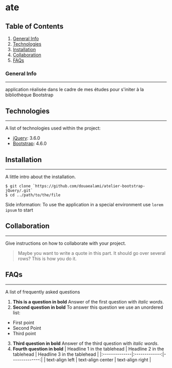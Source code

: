 # ate

## Table of Contents
1. [General Info](#general-info)
2. [Technologies](#technologies)
3. [Installation](#installation)
4. [Collaboration](#collaboration)
5. [FAQs](#faqs)
### General Info
***
application réalisée dans le cadre de mes études pour s'initer à la bibliothèque Bootstrap

## Technologies
***
A list of technologies used within the project:
* [jQuery](https://code.jquery.com/jquery-3.6.0.min.js): 3.6.0
* [Bootstrap](https://cdn.jsdelivr.net/npm/bootstrap@4.6.0/dist/css/bootstrap.min.css): 4.6.0
  
## Installation
***
A little intro about the installation. 
```
$ git clone `https://github.com/douaealami/atelier-bootstrap-jQuery/.git`
$ cd ../path/to/the/file

```
Side information: To use the application in a special environment use ```lorem ipsum``` to start
## Collaboration
***
Give instructions on how to collaborate with your project.
> Maybe you want to write a quote in this part. 
> It should go over several rows?
> This is how you do it.
## FAQs
***
A list of frequently asked questions
1. **This is a question in bold**
Answer of the first question with _italic words_. 
2. __Second question in bold__ 
To answer this question we use an unordered list:
* First point
* Second Point
* Third point
3. **Third question in bold**
Answer of the third question with *italic words*.
4. **Fourth question in bold**
| Headline 1 in the tablehead | Headline 2 in the tablehead | Headline 3 in the tablehead |
|:--------------|:-------------:|--------------:|
| text-align left | text-align center | text-align right |
